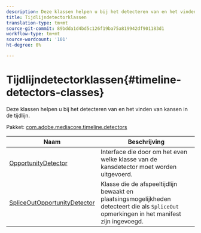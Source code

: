 ```yaml
---
description: Deze klassen helpen u bij het detecteren van en het vinden van kansen in de tijdlijn.
title: Tijdlijndetectorklassen
translation-type: tm+mt
source-git-commit: 89bdda1d4bd5c126f19ba75a819942df901183d1
workflow-type: tm+mt
source-wordcount: '101'
ht-degree: 0%

---
```



# Tijdlijndetectorklassen{#timeline-detectors-classes}

Deze klassen helpen u bij het detecteren van en het vinden van kansen in de tijdlijn.

Pakket: [com.adobe.mediacore.timeline.detectors](https://help.adobe.com/en_US/primetime/api/psdk/asdoc-dhls_1.4/com/adobe/mediacore/timeline/detectors/package-detail.html)

| Naam | Beschrijving |
|---|---|
| [OpportunityDetector](https://help.adobe.com/en_US/primetime/api/psdk/asdoc-dhls_1.4/com/adobe/mediacore/timeline/detectors/OpportunityDetector.html) | Interface die door om het even welke klasse van de kansdetector moet worden uitgevoerd. |
| [SpliceOutOpportunityDetector](https://help.adobe.com/en_US/primetime/api/psdk/asdoc-dhls_1.4/com/adobe/mediacore/timeline/detectors/SpliceOutOpportunityDetector.html) | Klasse die de afspeeltijdlijn bewaakt en plaatsingsmogelijkheden detecteert die als `SpliceOut` opmerkingen in het manifest zijn ingevoegd. |